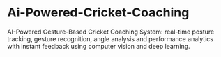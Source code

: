 # Ai-Powered-Cricket-Coaching
AI-Powered Gesture-Based Cricket Coaching System: real-time posture tracking, gesture recognition, angle analysis and performance analytics with instant feedback using computer vision and deep learning.
